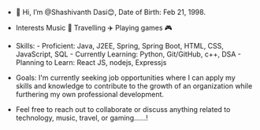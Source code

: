 - 👋 Hi, I’m @Shashivanth Dasi😊, Date of Birth: Feb 21, 1998.
- Interests
      Music 🎵
      Travelling ✈️
      Playing games 🎮

- Skills: 
      - Proficient: Java, J2EE, Spring, Spring Boot, HTML, CSS, JavaScript, SQL
      - Currently Learning: Python, Git/GitHub, c++, DSA
      - Planning to Learn: React JS, nodejs, Expressjs
- Goals: 
      I'm currently seeking job opportunities where I can apply my skills and knowledge to contribute to the growth of an organization while furthering my own professional development.

- Feel free to reach out to collaborate or discuss anything related to technology, music, travel, or gaming......!


<!---
Shashivanth9494/Shashivanth9494 is a ✨ special ✨ repository because its `README.md` (this file) appears on your GitHub profile.
You can click the Preview link to take a look at your changes.
--->
